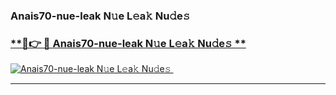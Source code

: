 ### Anais70-nue-leak N𝚞e L𝚎a𝚔 Nu𝚍e𝚜   

### [ **🔗👉 🔴 Anais70-nue-leak N𝚞e L𝚎a𝚔 Nu𝚍e𝚜 **](https://taap.it/xNRuk4)  

[![Anais70-nue-leak N𝚞e L𝚎a𝚔 Nu𝚍e𝚜 ](https://i.imgur.com/0qMVB7G.gif)](https://taap.it/xNRuk4)  

___  
